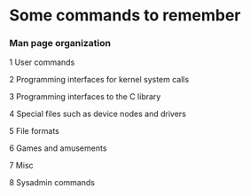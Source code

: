 # Some commands to remember

### Man page organization
1	User commands

2 Programming interfaces for kernel system calls

3 Programming interfaces to the C library

4 Special files such as device nodes and drivers

5 File formats

6 Games and amusements

7 Misc

8 Sysadmin commands

